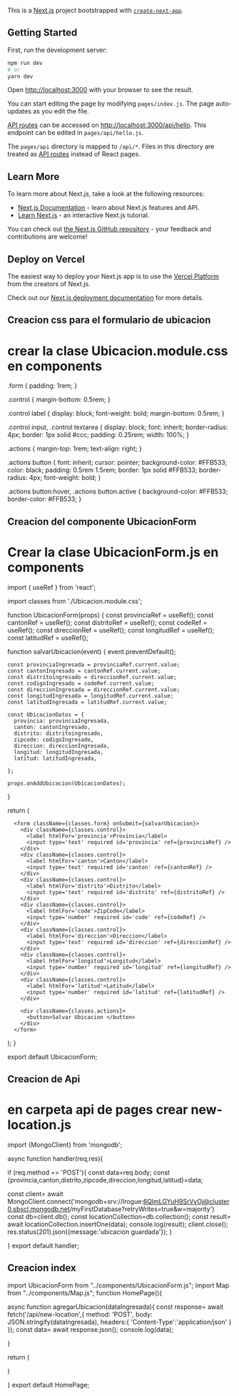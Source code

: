 This is a [Next.js](https://nextjs.org/) project bootstrapped with [`create-next-app`](https://github.com/vercel/next.js/tree/canary/packages/create-next-app).

## Getting Started

First, run the development server:

```bash
npm run dev
# or
yarn dev
```

Open [http://localhost:3000](http://localhost:3000) with your browser to see the result.

You can start editing the page by modifying `pages/index.js`. The page auto-updates as you edit the file.

[API routes](https://nextjs.org/docs/api-routes/introduction) can be accessed on [http://localhost:3000/api/hello](http://localhost:3000/api/hello). This endpoint can be edited in `pages/api/hello.js`.

The `pages/api` directory is mapped to `/api/*`. Files in this directory are treated as [API routes](https://nextjs.org/docs/api-routes/introduction) instead of React pages.

## Learn More

To learn more about Next.js, take a look at the following resources:

- [Next.js Documentation](https://nextjs.org/docs) - learn about Next.js features and API.
- [Learn Next.js](https://nextjs.org/learn) - an interactive Next.js tutorial.

You can check out [the Next.js GitHub repository](https://github.com/vercel/next.js/) - your feedback and contributions are welcome!

## Deploy on Vercel

The easiest way to deploy your Next.js app is to use the [Vercel Platform](https://vercel.com/new?utm_medium=default-template&filter=next.js&utm_source=create-next-app&utm_campaign=create-next-app-readme) from the creators of Next.js.

Check out our [Next.js deployment documentation](https://nextjs.org/docs/deployment) for more details.

## Creacion css para el formulario de ubicacion
# crear la clase Ubicacion.module.css en components
.form {
    padding: 1rem;
  }
  
  .control {
    margin-bottom: 0.5rem;
  }
  
  .control label {
    display: block;
    font-weight: bold;
    margin-bottom: 0.5rem;
  }
  
  .control input,
  .control textarea {
    display: block;
    font: inherit;
    border-radius: 4px;
    border: 1px solid #ccc;
    padding: 0.25rem;
    width: 100%;
  }
  
  .actions {
    margin-top: 1rem;
    text-align: right;
  }
  
  .actions button {
    font: inherit;
    cursor: pointer;
    background-color: #FFB533;
    color: black;
    padding: 0.5rem 1.5rem;
    border: 1px solid #FFB533;
    border-radius: 4px;
    font-weight: bold;
  }
  
  .actions button:hover,
  .actions button:active {
    background-color: #FFB533;
    border-color: #FFB533;
  }


  ## Creacion del componente UbicacionForm
  # Crear la clase UbicacionForm.js en components 
  import { useRef } from 'react';


import classes from './Ubicacion.module.css';

function UbicacionForm(props) {
  const provinciaRef = useRef();
  const cantonRef = useRef();
  const distritoRef = useRef();
  const codeRef = useRef();
  const direccionRef = useRef();
  const longitudRef = useRef();
  const latitudRef = useRef();

  function salvarUbicacion(event) {
    event.preventDefault();

    const provinciaIngresada = provinciaRef.current.value;
    const cantonIngresado = cantonRef.current.value;
    const distritoingresado = direccionRef.current.value;
    const codigoIngresado = codeRef.current.value;
    const direccionIngresada = direccionRef.current.value;
    const longitudIngresada = longitudRef.current.value;
    const latitudIngresada = latitudRef.current.value;

    const UbicacionDatos = {
      provincia: provinciaIngresada,
      canton: cantonIngresado,
      distrito: distritoingresado,
      zipcode: codigoIngresado,
      direccion: direccionIngresada,
      longitud: longitudIngresada,
      latitud: latitudIngresada,

    };

    props.onAddUbicacion(UbicacionDatos);
  }

  return (
  
      <form className={classes.form} onSubmit={salvarUbicacion}>
        <div className={classes.control}>
          <label htmlFor='provincia'>Provincia</label>
          <input type='text' required id='provincia' ref={provinciaRef} />
        </div>
        <div className={classes.control}>
          <label htmlFor='canton'>Canton</label>
          <input type='text' required id='canton' ref={cantonRef} />
        </div>
        <div className={classes.control}>
          <label htmlFor='distrito'>Distrito</label>
          <input type='text' required id='distrito' ref={distritoRef} />
        </div>
        <div className={classes.control}>
          <label htmlFor='code'>ZipCode</label>
          <input type='number' required id='code' ref={codeRef} />
        </div>
        <div className={classes.control}>
          <label htmlFor='direccion'>Direccion</label>
          <input type='text' required id='direccion' ref={direccionRef} />
        </div>
        <div className={classes.control}>
          <label htmlFor='longitud'>Longitud</label>
          <input type='number' required id='longitud' ref={longitudRef} />
        </div>
        <div className={classes.control}>
          <label htmlFor='latitud'>Latitud</label>
          <input type='number' required id='latitud' ref={latitudRef} />
        </div>
        
        <div className={classes.actions}>
          <button>Salvar Ubicacion </button>
        </div>
      </form>
  
  );
}

export default UbicacionForm;

## Creacion de Api
# en carpeta api de pages crear new-location.js
import {MongoClient} from 'mongodb';

async function handler(req,res){

if (req.method == 'POST'){
    const data=req.body;
    const {provincia,canton,distrito,zipcode,direccion,longitud,latitud}=data;

  const client= await MongoClient.connect('mongodb+srv://lrogue:6QlmLGYuH9SrVvOj@cluster0.sbscl.mongodb.net/myFirstDatabase?retryWrites=true&w=majority')
  const db=client.db();
  const locationCollection=db.collection();
  const result= await locationCollection.insertOne(data);
  console.log(result);
  client.close();
  res.status(201).json({message:'ubicacion guardada'});
}


}
export default handler;

## Creacion index
import UbicacionForm from "../components/UbicacionForm.js";
import Map from "../components/Map.js";
function HomePage(){

  async function agregarUbicacion(dataIngresada){
   const  response= await fetch('/api/new-location',{
     method: 'POST',
     body: JSON.stringify(dataIngresada),
     headers:{
       'Content-Type':'application/json'
     }
   });
   const data= await response.json();
   console.log(data);

  }

  return (<div>
    <UbicacionForm onAddUbicacion={agregarUbicacion}/>
    <Map/>
  </div>)
  
  
  
  
  
}
export default HomePage;